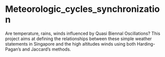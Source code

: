 # Meteorologic_cycles_synchronization
Are temperature, rains, winds influenced by Quasi Biennal Oscillations? This project aims at defining the relationships between these simple weather statements in Singapore and the high altitudes winds using both Harding-Pagan’s and Jaccard’s methods.
